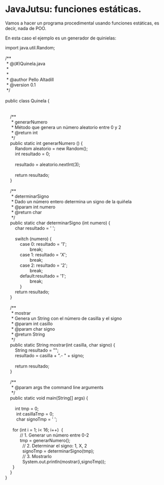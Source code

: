 <h1>
	JavaJutsu: funciones est&aacute;ticas.</h1>
<p>
	Vamos a hacer un programa procedimental usando funciones est&aacute;ticas, es decir, nada de POO.</p>
<p>
	En esta caso el ejemplo es un generador de quinielas:</p>
<p>
	import java.util.Random;<br />
	&nbsp;<br />
	/**<br />
	&nbsp;* @(#)Quinela.java<br />
	&nbsp;*<br />
	&nbsp;*<br />
	&nbsp;* @author Pello Altadill<br />
	&nbsp;* @version 0.1<br />
	&nbsp;*/<br />
	&nbsp;<br />
	public class Quinela {<br />
	&nbsp;<br />
	&nbsp;&nbsp;&nbsp; &nbsp;<br />
	&nbsp;&nbsp;&nbsp; /**<br />
	&nbsp;&nbsp;&nbsp;&nbsp; * generarNumero<br />
	&nbsp;&nbsp;&nbsp;&nbsp; * M&eacute;todo que genera un n&uacute;mero aleatorio entre 0 y 2<br />
	&nbsp;&nbsp;&nbsp;&nbsp; * @return int<br />
	&nbsp;&nbsp;&nbsp;&nbsp; */<br />
	&nbsp;&nbsp;&nbsp; public static int generarNumero () {<br />
	&nbsp;&nbsp; &nbsp;&nbsp;&nbsp; &nbsp;Random aleatorio = new Random();<br />
	&nbsp;&nbsp; &nbsp;&nbsp;&nbsp; &nbsp;int resultado = 0;<br />
	&nbsp;&nbsp; &nbsp;&nbsp;&nbsp; &nbsp;<br />
	&nbsp;&nbsp; &nbsp;&nbsp;&nbsp; &nbsp;resultado = aleatorio.nextInt(3);<br />
	&nbsp;&nbsp; &nbsp;&nbsp;&nbsp; &nbsp;<br />
	&nbsp;&nbsp; &nbsp;&nbsp;&nbsp; &nbsp;return resultado;<br />
	&nbsp;&nbsp;&nbsp; }<br />
	&nbsp;&nbsp;&nbsp; &nbsp;<br />
	&nbsp;&nbsp;&nbsp; /**<br />
	&nbsp;&nbsp;&nbsp;&nbsp; * determinarSigno<br />
	&nbsp;&nbsp;&nbsp;&nbsp; * Dado un n&uacute;mero entero determina un signo de la qui&ntilde;ela<br />
	&nbsp;&nbsp;&nbsp;&nbsp; * @param int numero<br />
	&nbsp;&nbsp;&nbsp;&nbsp; * @return char<br />
	&nbsp;&nbsp;&nbsp;&nbsp; */<br />
	&nbsp;&nbsp;&nbsp; public static char determinarSigno (int numero) {<br />
	&nbsp;&nbsp; &nbsp;&nbsp;&nbsp; &nbsp;char resultado = &#39; &#39;;<br />
	&nbsp;&nbsp; &nbsp;&nbsp;&nbsp; &nbsp;<br />
	&nbsp;&nbsp; &nbsp;&nbsp;&nbsp; &nbsp;switch (numero) {<br />
	&nbsp;&nbsp; &nbsp;&nbsp;&nbsp; &nbsp;&nbsp;&nbsp; &nbsp;case 0: resultado = &#39;1&#39;;<br />
	&nbsp;&nbsp; &nbsp;&nbsp;&nbsp; &nbsp;&nbsp;&nbsp; &nbsp;&nbsp;&nbsp; &nbsp;&nbsp;&nbsp; &nbsp;break;<br />
	&nbsp;&nbsp; &nbsp;&nbsp;&nbsp; &nbsp;&nbsp;&nbsp; &nbsp;case 1: resultado = &#39;X&#39;;<br />
	&nbsp;&nbsp; &nbsp;&nbsp;&nbsp; &nbsp;&nbsp;&nbsp; &nbsp;&nbsp;&nbsp; &nbsp;&nbsp;&nbsp; &nbsp;break;<br />
	&nbsp;&nbsp; &nbsp;&nbsp;&nbsp; &nbsp;&nbsp;&nbsp; &nbsp;case 2: resultado = &#39;2&#39;;<br />
	&nbsp;&nbsp; &nbsp;&nbsp;&nbsp; &nbsp;&nbsp;&nbsp; &nbsp;&nbsp;&nbsp; &nbsp;&nbsp;&nbsp; &nbsp;break;<br />
	&nbsp;&nbsp; &nbsp;&nbsp;&nbsp; &nbsp;&nbsp;&nbsp; &nbsp;default:resultado = &#39;1&#39;;<br />
	&nbsp;&nbsp; &nbsp;&nbsp;&nbsp; &nbsp;&nbsp;&nbsp; &nbsp;&nbsp;&nbsp; &nbsp;&nbsp;&nbsp; &nbsp;break;<br />
	&nbsp;&nbsp; &nbsp;&nbsp;&nbsp; &nbsp;&nbsp;&nbsp; &nbsp;}<br />
	&nbsp;&nbsp; &nbsp;&nbsp;&nbsp; &nbsp;return resultado;<br />
	&nbsp;&nbsp;&nbsp; }<br />
	&nbsp;&nbsp; &nbsp;&nbsp;&nbsp; &nbsp;<br />
	&nbsp;&nbsp;&nbsp; /**<br />
	&nbsp;&nbsp;&nbsp;&nbsp; * mostrar<br />
	&nbsp;&nbsp;&nbsp;&nbsp; * Genera un String con el n&uacute;mero de casilla y el signo<br />
	&nbsp;&nbsp;&nbsp;&nbsp; * @param int casillo<br />
	&nbsp;&nbsp;&nbsp;&nbsp; * @param char signo<br />
	&nbsp;&nbsp;&nbsp;&nbsp; * @return String<br />
	&nbsp;&nbsp;&nbsp;&nbsp; */<br />
	&nbsp;&nbsp;&nbsp; public static String mostrar(int casilla, char signo) {<br />
	&nbsp;&nbsp; &nbsp;&nbsp;&nbsp; &nbsp;String resultado = &quot;&quot;;<br />
	&nbsp;&nbsp; &nbsp;&nbsp;&nbsp; &nbsp;resultado = casilla + &quot;.- &quot; + signo;<br />
	&nbsp;&nbsp; &nbsp;&nbsp;&nbsp; &nbsp;<br />
	&nbsp;&nbsp; &nbsp;&nbsp;&nbsp; &nbsp;return resultado;<br />
	&nbsp;&nbsp;&nbsp; }<br />
	&nbsp;&nbsp; &nbsp;&nbsp;&nbsp; &nbsp;&nbsp;&nbsp; &nbsp;<br />
	&nbsp;&nbsp;&nbsp; /**<br />
	&nbsp;&nbsp;&nbsp;&nbsp; * @param args the command line arguments<br />
	&nbsp;&nbsp;&nbsp;&nbsp; */<br />
	&nbsp;&nbsp;&nbsp; public static void main(String[] args) {<br />
	&nbsp;&nbsp; &nbsp;&nbsp;&nbsp; &nbsp;<br />
	&nbsp;&nbsp; &nbsp;&nbsp;&nbsp; &nbsp;int tmp = 0;<br />
	&nbsp;&nbsp;&nbsp; &nbsp;&nbsp;&nbsp; &nbsp;int casillaTmp = 0;<br />
	&nbsp;&nbsp;&nbsp; &nbsp;&nbsp;&nbsp; &nbsp;char signoTmp = &#39; &#39;;<br />
	&nbsp;&nbsp;&nbsp;&nbsp;&nbsp; &nbsp;<br />
	&nbsp;&nbsp;&nbsp;&nbsp;&nbsp; for (int i = 1; i&lt; 16; i++)&nbsp; {<br />
	&nbsp;&nbsp;&nbsp;&nbsp;&nbsp;&nbsp;&nbsp;&nbsp;&nbsp;&nbsp;&nbsp; // 1. Generar un n&uacute;mero entre 0-2<br />
	&nbsp;&nbsp;&nbsp;&nbsp;&nbsp;&nbsp;&nbsp;&nbsp;&nbsp;&nbsp;&nbsp; tmp = generarNumero();<br />
	&nbsp;&nbsp;&nbsp;&nbsp; &nbsp;&nbsp;&nbsp; &nbsp;&nbsp;&nbsp; &nbsp;// 2. Determinar el signo: 1, X, 2<br />
	&nbsp;&nbsp;&nbsp;&nbsp; &nbsp;&nbsp;&nbsp; &nbsp;&nbsp;&nbsp; &nbsp;signoTmp = determinarSigno(tmp);<br />
	&nbsp;&nbsp;&nbsp;&nbsp; &nbsp;&nbsp;&nbsp; &nbsp;&nbsp;&nbsp; &nbsp;// 3. Mostrarlo &nbsp;&nbsp; &nbsp;<br />
	&nbsp;&nbsp;&nbsp;&nbsp; &nbsp;&nbsp;&nbsp; &nbsp;&nbsp;&nbsp; &nbsp;System.out.println(mostrar(i,signoTmp));<br />
	&nbsp;&nbsp;&nbsp;&nbsp;&nbsp; }<br />
	&nbsp;&nbsp;&nbsp; }<br />
	}<br />
	&nbsp;</p>
